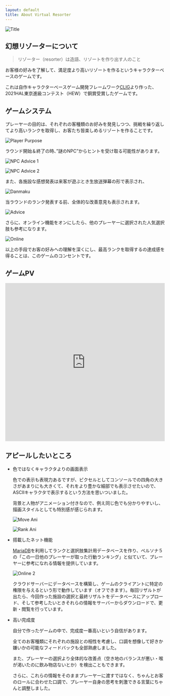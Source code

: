 ```yaml
---
layout: default
title: About Virtual Resorter
---
```


![Title](../../assets/resort_title.png)

## 幻想リゾーターについて

>リゾーター（resorter）は造語、リゾートを作り出す人のこと

お客様の好みを了解して、満足度より高いリゾートを作るというキャラクターベースのゲームです。

これは自作キャラクターベースゲーム開発フレームワーク[CLIG](https://github.com/HIBICUS-CAI/CLIG)より作った、2021HAL東京進級コンテスト（HEW）で銅賞受賞したゲームです。

## ゲームシステム

プレーヤーの目的は、それぞれの客種類のお好みを発見しつつ、挑戦を繰り返してより高いランクを取得し、お客たち皆楽しめるリゾートを作ることです。

![Player Purpose](../../assets/resort_purpose.jpg)

ラウンド開始＆終了の時、”謎のNPC”からヒントを受け取る可能性があります。

![NPC Advice 1](../../assets/resort_npc_1.jpg)

![NPC Advice 2](../../assets/resort_npc_2.jpg)

また、各施設な感想発表は来客が遊ぶとき生放送弾幕の形で表示され、

![Danmaku](../../assets/resort_danmaku.jpg)

当ラウンドのランク発表する前、全体的な改善意見も表示されます。

![Advice](../../assets/resort_feedback.jpg)

さらに、オンライン機能をオンにしたら、他のプレーヤーに選択された人気選択肢も参考になります。

![Online](../../assets/resort_online.jpg)

以上の手段でお客の好みへの理解を深くにし、最高ランクを取得するの達成感を得ることは、このゲームのコンセントです。

## ゲームPV

<iframe width="100%" height="500" src="https://www.youtube.com/embed/_W7PwgBUOoA" title="YouTube video player" frameborder="0" allow="accelerometer; autoplay; clipboard-write; encrypted-media; gyroscope; picture-in-picture" allowfullscreen></iframe>

## アピールしたいところ

- 色ではなくキャラクタよりの画面表示

    色での表示も表現力あるですが、ピクセルとしてコンソールでの四角の大きさがあまりにも大きくて、それをより豊かな細部でも表示させたいので、ASCIIキャラクタで表示するという方法を思いついました。

    背景と人物がアニメーション付きなので、例え同じ色でも分かりやすいし、描画スタイルとしても特別感が感じられます。

    ![Move Ani](../../assets/resort_move.gif)

    ![Rank Ani](../../assets/resort_rank.gif)

- 搭載したネット機能

    [MariaDB](https://mariadb.com/)を利用してランクと選択肢集計用データベースを作り、ペルソナ５の「この一日他のプレーヤーが取った行動ランキング」と似ていて、プレーヤーに参考になれる情報を提供しています。

    ![Online 2](../../assets/resort_online.jpg)

    クラウドサーバーにデータベースを構築し、ゲームのクライアントに特定の権限を与えるという形で動作しています（オフできます）。毎回リザルトが出たら、今回作った施設の選択と最終リザルトをデータベースにアップロード、そして参考したいときそれらの情報をサーバーからダウンロードで、更新・閲覧を行っています。

- 高い完成度

    自分で作ったゲームの中で、完成度一番高いという自信があります。

    全てのお客種類にそれぞれの施設との相性を考慮し、口調を想像して好きか嫌いかの可能なフィードバックも全部熟慮しました。

    また、プレーヤーの選択より全体的な改善点（空き地のバランスが悪い・喉が渇いたのに飲み物店ないとか）を検出こともできます。

    さらに、これらの情報をそのままプレーヤーに渡すではなく、ちゃんとお客のロールに合わせた口調で、プレーヤー自身の思考を刺激できる言葉にちゃんと調整しました。